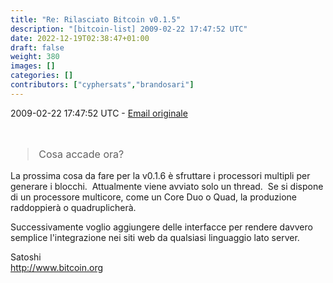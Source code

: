 ```yaml
---
title: "Re: Rilasciato Bitcoin v0.1.5"
description: "[bitcoin-list] 2009-02-22 17:47:52 UTC"
date: 2022-12-19T02:38:47+01:00
draft: false
weight: 380
images: []
categories: []
contributors: ["cyphersats","brandosari"]
---
```


2009-02-22 17:47:52 UTC - [Email originale](https://web.archive.org/web/20141028164319/http://sourceforge.net/p/bitcoin/mailman/message/21646307/)

<br>

<blockquote style="font-size:16px">
    Cosa accade ora?
</blockquote>

La prossima cosa da fare per la v0.1.6 è sfruttare i processori multipli per generare i blocchi. &nbsp;Attualmente viene avviato solo un thread. &nbsp;Se si dispone di un processore multicore, come un Core Duo o Quad, la produzione raddoppierà o quadruplicherà.

Successivamente voglio aggiungere delle interfacce per rendere davvero semplice l'integrazione nei siti web da qualsiasi linguaggio lato server.

Satoshi<br>
<http://www.bitcoin.org>
